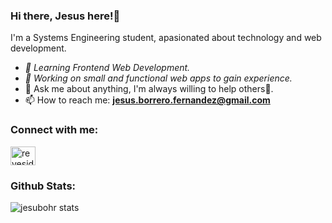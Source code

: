 ### Hi there, Jesus here!👋
I'm a Systems Engineering student, apasionated about technology and web development.
- *🌱 Learning Frontend Web Development.*
- *🔭 Working on small and functional web apps to gain experience.*
- 💬 Ask me about anything, I'm always willing to help others🤗.
- 📫 How to reach me: **jesus.borrero.fernandez@gmail.com**

<h3 align="left">Connect with me:</h3>
<p align="left">
<a href="https://linkedin.com/in/jesusborrero" target="blank"><img align="center" src="https://raw.githubusercontent.com/rahuldkjain/github-profile-readme-generator/master/src/images/icons/Social/linked-in-alt.svg" alt="reyesjd" height="30" width="40" /></a>
</p>

<h3 align="left">Github Stats:</h3>
<p><img align="left" src="https://github-readme-stats.vercel.app/api/top-langs?username=jesubohr&show_icons=true&theme=tokyonight&locale=en&layout=compact" alt="jesubohr stats" /></p>
  
  
<!--
**jesubohr/jesubohr** is a ✨ _special_ ✨ repository because its `README.md` (this file) appears on your GitHub profile.

Here are some ideas to get you started:

- 🔭 I’m currently working on ...
- 👯 I’m looking to collaborate on ...
- 🤔 I’m looking for help with ...
- 💬 Ask me about ...
- 📫 How to reach me: ...
- 😄 Pronouns: ...
- ⚡ Fun fact: ...
-->
